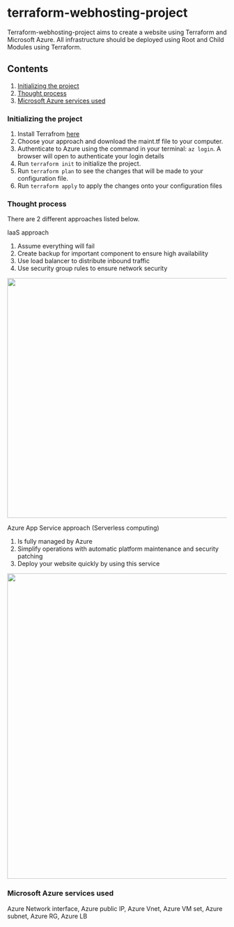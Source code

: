 # terraform-webhosting-project
Terraform-webhosting-project aims to create a website using Terraform and Microsoft Azure. All infrastructure should be deployed using Root and Child Modules using Terraform.


## Contents
1. [Initializing the project](#initializing-the-project)
2. [Thought process](#thought-process)
3. [Microsoft Azure services used](#microsoft-azure-services-used)


### Initializing the project
1. Install Terrafrom [here](https://learn.hashicorp.com/tutorials/terraform/install-cli?in=terraform/aws-get-started)
2. Choose your approach and download the maint.tf file to your computer.
3. Authenticate to Azure using the command in your terminal: 
  ``` az login ```.
  A browser will open to authenticate your login details
4. Run ``` terraform init ``` to initialize the project.
5. Run ``` terraform plan ``` to see the changes that will be made to your configuration file.
6. Run ``` terraform apply ``` to apply the changes onto your configuration files

### Thought process
There are 2 different approaches listed below.

IaaS approach
1. Assume everything will fail
2. Create backup for important component to ensure high availability
3. Use load balancer to distribute inbound traffic
4. Use security group rules to ensure network security
<img src="https://user-images.githubusercontent.com/54704393/125039220-d49be680-e0c8-11eb-8598-3c2c6c591519.png" width="550">

Azure App Service approach (Serverless computing)
1. Is fully managed by Azure
2. Simplify operations with automatic platform maintenance and security patching
3. Deploy your website quickly by using this service

<img src="https://user-images.githubusercontent.com/54704393/125024150-d195fb80-e0b2-11eb-934a-e0e84502cb64.png" width="700">

### Microsoft Azure services used
Azure Network interface, Azure public IP, Azure Vnet, Azure VM set, Azure subnet, Azure RG, Azure LB
